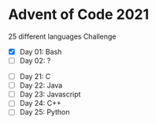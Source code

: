 # Advent of Code 2021

25 different languages Challenge

- [x] Day 01: Bash
- [ ] Day 02: ?
<!--- [ ] Day 03: 
- [ ] Day 04: 
- [ ] Day 05: 
- [ ] Day 06: 
- [ ] Day 07: 
- [ ] Day 08: 
- [ ] Day 09: 
- [ ] Day 10: 
- [ ] Day 11: 
- [ ] Day 12: 
- [ ] Day 13: 
- [ ] Day 14: 
- [ ] Day 15: 
- [ ] Day 16:
- [ ] Day 17: 
- [ ] Day 18: 
- [ ] Day 19: 
- [ ] Day 20:  -->
- [ ] Day 21: C
- [ ] Day 22: Java
- [ ] Day 23: Javascript
- [ ] Day 24: C++
- [ ] Day 25: Python
